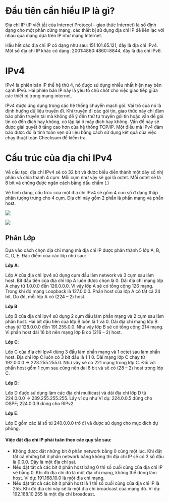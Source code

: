 # Đầu tiên cần hiểu IP là gì?

Địa chỉ IP (IP viết tắt của Internet Protocol - giao thức Internet) là số định dạng cho một phần cứng mạng, các thiết bị sử dụng địa chỉ IP để liên lạc với nhau qua mạng dựa trên IP như mạng Internet.

Hầu hết các địa chỉ IP có dạng như sau: 151.101.65.121, đây là địa chỉ IPv4. Một số địa chỉ IP khác có dạng: 2001:4860:4860::8844, đây là địa chỉ IPv6.

# IPv4

IPv4 là phiên bản IP thế hệ thứ 4, nó được sử dụng nhiều nhất hiện nay bên cạnh IPv6. Hai phiên bản IP này là yếu tố chủ chốt cho việc giao tiếp giữa các thiết bị trong mạng internet.

IPv4 được ứng dụng trong các hệ thống chuyển mạch gói. Vai trò của nó là định hướng dữ liệu truyền đi. Khi truyền đi các gói tin, giao thức này chỉ đảm bảo phần truyền tải mà không để ý đến thứ tự truyền gói tin hoặc vấn đề gói tin có đến đích hay không, có lặp lại ở máy đích hay không. Vấn đề này sẽ được giải quyết ở tầng cao hơn của hệ thống TCP/IP. Một điều mà IPv4 đảm bảo được đó là tính toàn vẹn dữ liệu bằng cách sử dụng kết quả của việc chạy thuật toán Checksum để kiểm tra.

# Cấu trúc của địa chỉ IPv4

Về cấu tạo, địa chỉ IPv4 sẽ có 32 bit và được biểu diễn thành một dãy số nhị phân và chia thành 4 cụm. Mỗi cụm như vậy sẽ gọi là octet. Mỗi octet sẽ là 8 bit và chúng được ngăn cách bằng dấu chấm (.)

Về hình dáng, cấu trúc của một địa chỉ IPv4 sẽ gồm 4 con số ở dạng thập phân tượng trưng cho 4 cụm. Địa chỉ này gồm 2 phần là phần mạng và phần host.
<p>
  <img src="https://encrypted-tbn0.gstatic.com/images?q=tbn:ANd9GcTSX8baFBhbLICDVJtn_cOKc6B33V7xdfd0cA&usqp=CAU">
  </p>
  <p>
  <img src="https://bkhost.vn/wp-content/uploads/2022/03/cau-truc-dia-chi-ipv4.jpg">
  </p>
  
  
  ## Phân Lớp
  Dựa vào cách chọn địa chỉ mạng mà địa chỉ IP được phân thành 5 lớp A, B, C, D, E. Đặc điểm của các lớp như sau:
  
  **Lớp A**:
  
  Lớp A của địa chỉ Ipv4 sử dụng cụm đầu làm network và 3 cụm sau làm host. Bit đầu tiên của địa chỉ lớp A luôn được chọn là 0. Dải địa chỉ mạng lớp A chạy từ 1.0.0.0 đến 126.0.0.0. Vì vậy lớp A sẽ có tổng cộng 126 mạng. Trong khi đó mạng Loopback là 127.0.0.0. Phần host của lớp A có tất cả 24 bit. Do đó, mỗi lớp A có (224 – 2) host.
  
  **Lớp B**:
  
  Lớp B của địa chỉ Ipv4 sử dụng 2 cụm đầu làm phần mạng và 2 cụm sau làm phần host. Hai bit đầu tiên của lớp B luôn là 1 và 0. Dải địa chỉ mạng lớp B chạy từ 128.0.0.0 đến 191.255.0.0. Như vậy lớp B sẽ có tổng cộng 214 mạng. Vì phần host dài 16 bit nên mạng lớp B có (216 – 2) host. 
  
  **Lớp C**:
  
  Lớp C của địa chỉ Ipv4 dùng 3  đầu làm phần mạng và 1 octet sau làm phần host. Địa chỉ lớp C luôn có 3 bit đầu là 1 1 0. Dải mạng lớp C chạy từ 192.0.0.0 -> 223.255.255.0. Như vậy sẽ có 221 mạng trong lớp C. Đối với phần host gồm 1 cụm sau cùng nên dài 8 bit và sẽ có (28 – 2) host trong lớp C.
  
  **Lớp D**:
  
  Lớp D được sử dụng làm các địa chỉ multicast và dải địa chỉ lớp D từ 224.0.0.0 -> 239.255.255.255. Lấy ví dụ như Ví dụ: 224.0.0.5 dùng cho OSPF; 224.0.0.9 dùng cho RIPv2.
  
  **Lớp E**:
  
  Lớp E gồm các ải số từ 240.0.0.0 trở đi và được sử dụng cho mục đích dự phòng.
  
  #### Việc đặt địa chỉ IP phải tuân theo các quy tắc sau:

- Không được đặt những bit ở phần network bằng 0 cùng một lúc. Khi đặt tất cả những bit ở phần network bằng không thì địa chỉ IP sẽ có 3 số đầu là 0.0.0. Đây là một địa chỉ sai.
- Nếu đặt tất cả các bit ở phần host bằng 0 thì số cuối cùng của địa chỉ IP sẽ bằng 0. Khi đó địa chỉ đó là một địa chỉ mạng, không thể dùng làm host. Ví dụ: 191.168.10.0 là một địa chỉ mạng.
- Nếu đặt tất cả các bit ở phần host là 1 thì số cuối cùng của địa chỉ IP là 255. Khi đó địa chỉ này sẽ là một địa chỉ broadcast của mạng đó. Ví dụ: 192.168.10.255 là một địa chỉ broadcast.
  
